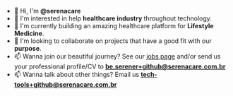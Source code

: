 - 👋 Hi, I'm **@serenacare**
- 👀 I'm interested in help **healthcare industry** throughout technology.
- 🌱 I'm currently building an amazing healthcare platform for **Lifestyle Medicine**.
- 💞️ I'm looking to collaborate on projects that have a good fit with our **purpose**.
- 📫 Wanna join our beautiful journey? See our [jobs page](https://somosserena.notion.site/Serena-Job-Board-42db436131de4586bcff648b69fa7472) and/or send us your professional profile/CV to **[be.serener+github@serenacare.com.br](mailto:be.serener+github@serenacare.com.br)**
- 📫 Wanna talk about other things? Email us **[tech-tools+github@serenacare.com.br](mailto:tech-toos+github@serenacare.com.br)**

<!---
serenacare/serenacare is a ✨ special ✨ repository because its `README.md` (this file) appears on your GitHub profile.
You can click the Preview link to take a look at your changes.
--->
